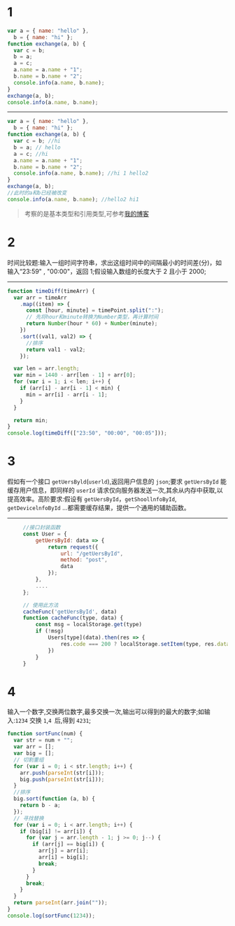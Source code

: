 # 1

```javascript
var a = { name: "hello" },
  b = { name: "hi" };
function exchange(a, b) {
  var c = b;
  b = a;
  a = c;
  a.name = a.name + "1";
  b.name = b.name + "2";
  console.info(a.name, b.name);
}
exchange(a, b);
console.info(a.name, b.name);
```

---

```javascript
var a = { name: "hello" },
  b = { name: "hi" };
function exchange(a, b) {
  var c = b; //hi
  b = a; // hello
  a = c; //hi
  a.name = a.name + "1";
  b.name = b.name + "2";
  console.info(a.name, b.name); //hi 1 hello2
}
exchange(a, b);
//此时的a和b已经被改变
console.info(a.name, b.name); //hello2 hi1
```

> 考察的是基本类型和引用类型,可参考[我的博客](http://uvdream.cn/detail?id=39)

# 2

时间比较题:输入一组时间字符串，求出这组时间中的间隔最小的时间差(分)，如输入“23:59" , "00:00"，返回 1;假设输入数组的长度大于 2 且小于 2000;

---

```javascript
function timeDiff(timeArr) {
  var arr = timeArr
    .map((item) => {
      const [hour, minute] = timePoint.split(":");
      // 先将hour和minute转换为Number类型，再计算时间
      return Number(hour * 60) + Number(minute);
    })
    .sort((val1, val2) => {
      //排序
      return val1 - val2;
    });

  var len = arr.length;
  var min = 1440 - arr[len - 1] + arr[0];
  for (var i = 1; i < len; i++) {
    if (arr[i] - arr[i - 1] < min) {
      min = arr[i] - arr[i - 1];
    }
  }

  return min;
}
console.log(timeDiff(["23:50", "00:00", "00:05"]));
```

# 3

假如有一个接口 `getUersByld`(`userld`),返回用户信息的 `json`;要求 `getUersById` 能缓存用户信息，即同样的 `userId` 请求仅向服务器发送一次,其余从内存中获取,以提高效率。高阶要求:假设有 `getUersById`，`getShoollnfoById`, `getDevicelnfoById` ...都需要缓存结果，提供一个通用的辅助函数。

---

```javascript
     //接口封装函数
     const User = {
         getUersById: data => {
             return request({
                 url: "/getUersById",
                 method: "post",
                 data
             });
         },
         ....
     };
```

```javascript
     // 使用此方法
     cacheFunc('getUersById', data)
     function cacheFunc(type, data) {
         const msg = localStorage.get(type)
         if (!msg)
             Users[type](data).then(res => {
                 res.code === 200 ? localStorage.setItem(type, res.data) : null
             })
         }
     }
```

# 4

输入一个数字,交换两位数字,最多交换一次,输出可以得到的最大的数字;如输入:`1234` 交换 `1`,`4 `后,得到 `4231`;

```javascript
function sortFunc(num) {
  var str = num + "";
  var arr = [];
  var big = [];
  // 切割重组
  for (var i = 0; i < str.length; i++) {
    arr.push(parseInt(str[i]));
    big.push(parseInt(str[i]));
  }
  //排序
  big.sort(function (a, b) {
    return b - a;
  });
  // 寻找替换
  for (var i = 0; i < arr.length; i++) {
    if (big[i] != arr[i]) {
      for (var j = arr.length - 1; j >= 0; j--) {
        if (arr[j] == big[i]) {
          arr[j] = arr[i];
          arr[i] = big[i];
          break;
        }
      }
      break;
    }
  }
  return parseInt(arr.join(""));
}
console.log(sortFunc(1234));
```
